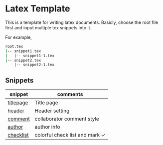 # Latex Template

This is a template for writing latex documents.
Basicly, choose the root file first and input multiple tex snippets into it.

For example,
```bash
root.tex
|-- snippet1.tex
|   |-- snippet1-1.tex
|-- snippet2.tex
    |-- snippet2-1.tex
```

## Snippets

| snippet                            | comments                       |
| ---------------------------------- | ------------------------------ |
| [titlepage](snippet/titlepage.tex) | Title page                     |
| [header](snippet/header.tex)       | Header setting                 |
| [comment](snippet/comment.tex)     | collaborator comment style     |
| [author](snippet/author.tex)       | author info                    |
| [checklist](snippet/checklist.tex) | colorful check list and mark ✓ |
